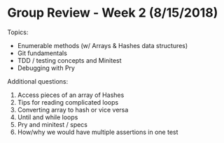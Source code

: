 # Group Review - Week 2 (8/15/2018)

Topics:
* Enumerable methods (w/ Arrays & Hashes data structures)
* Git fundamentals
* TDD / testing concepts and Minitest
* Debugging with Pry

Additional questions:
1. Access pieces of an array of Hashes
2. Tips for reading complicated loops
3. Converting array to hash or vice versa
4. Until and while loops
5. Pry and minitest / specs
6. How/why we would have multiple assertions in one test
